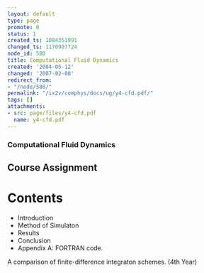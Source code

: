 ```yaml
---
layout: default
type: page
promote: 0
status: 1
created_ts: 1084351991
changed_ts: 1170907724
node_id: 580
title: Computational Fluid Dynamics
created: '2004-05-12'
changed: '2007-02-08'
redirect_from:
- "/node/580/"
permalink: "/ix2v/comphys/docs/ug/y4-cfd.pdf/"
tags: []
attachments:
- src: page/files/y4-cfd.pdf
  name: y4-cfd.pdf
---
```

### Computational Fluid Dynamics
## Course Assignment
# Contents
* Introduction
* Method of Simulaton
* Results
* Conclusion
* Appendix A: FORTRAN code.

A comparison of finite-difference integraton schemes. (4th Year)
